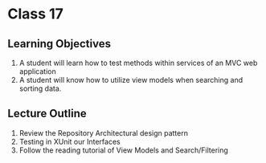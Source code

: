 # Class 17

## Learning Objectives

1. A student will learn how to test methods within services of an MVC web application
1. A student will know how to utilize view models when searching and sorting data.

## Lecture Outline

1. Review the Repository Architectural design pattern
1. Testing in XUnit our Interfaces
1. Follow the reading tutorial of View Models and Search/Filtering
